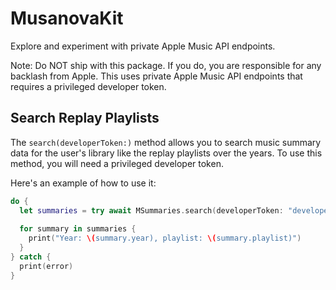 # MusanovaKit

Explore and experiment with private Apple Music API endpoints. 

Note: Do NOT ship with this package. If you do, you are responsible for any backlash from Apple. This uses private Apple Music API endpoints that requires a privileged developer token.

## Search Replay Playlists

The `search(developerToken:)` method allows you to search music summary data for the user's library like the replay playlists over the years. To use this method, you will need a privileged developer token.

Here's an example of how to use it:

```swift
do {
  let summaries = try await MSummaries.search(developerToken: "developer_token")
    
  for summary in summaries {
    print("Year: \(summary.year), playlist: \(summary.playlist)")
  }
} catch {
  print(error)
}
```
